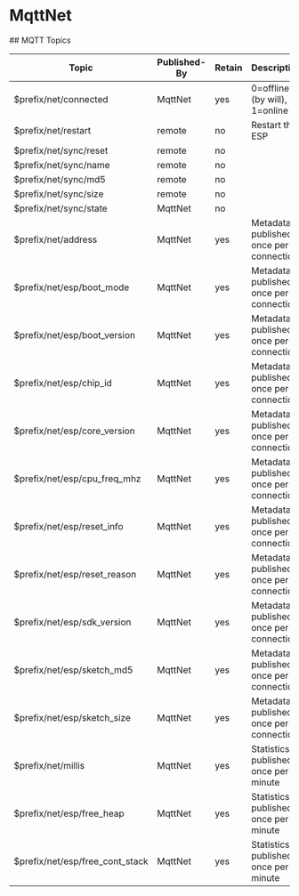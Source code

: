 # MqttNet

## MQTT Topics

| Topic                           | Published-By | Retain | Description                             |
|---------------------------------|--------------|--------|-----------------------------------------|
| $prefix/net/connected           | MqttNet      | yes    | 0=offline (by will), 1=online           |
| $prefix/net/restart             | remote       | no     | Restart the ESP                         |
| $prefix/net/sync/reset          | remote       | no     |                                         |
| $prefix/net/sync/name           | remote       | no     |                                         |
| $prefix/net/sync/md5            | remote       | no     |                                         |
| $prefix/net/sync/size           | remote       | no     |                                         |
| $prefix/net/sync/state          | MqttNet      | no     |                                         |
| $prefix/net/address             | MqttNet      | yes    | Metadata, published once per connection |
| $prefix/net/esp/boot_mode       | MqttNet      | yes    | Metadata, published once per connection |
| $prefix/net/esp/boot_version    | MqttNet      | yes    | Metadata, published once per connection |
| $prefix/net/esp/chip_id         | MqttNet      | yes    | Metadata, published once per connection |
| $prefix/net/esp/core_version    | MqttNet      | yes    | Metadata, published once per connection |
| $prefix/net/esp/cpu_freq_mhz    | MqttNet      | yes    | Metadata, published once per connection |
| $prefix/net/esp/reset_info      | MqttNet      | yes    | Metadata, published once per connection |
| $prefix/net/esp/reset_reason    | MqttNet      | yes    | Metadata, published once per connection |
| $prefix/net/esp/sdk_version     | MqttNet      | yes    | Metadata, published once per connection |
| $prefix/net/esp/sketch_md5      | MqttNet      | yes    | Metadata, published once per connection |
| $prefix/net/esp/sketch_size     | MqttNet      | yes    | Metadata, published once per connection |
| $prefix/net/millis              | MqttNet      | yes    | Statistics, published once per minute   |
| $prefix/net/esp/free_heap       | MqttNet      | yes    | Statistics, published once per minute   |
| $prefix/net/esp/free_cont_stack | MqttNet      | yes    | Statistics, published once per minute   |
